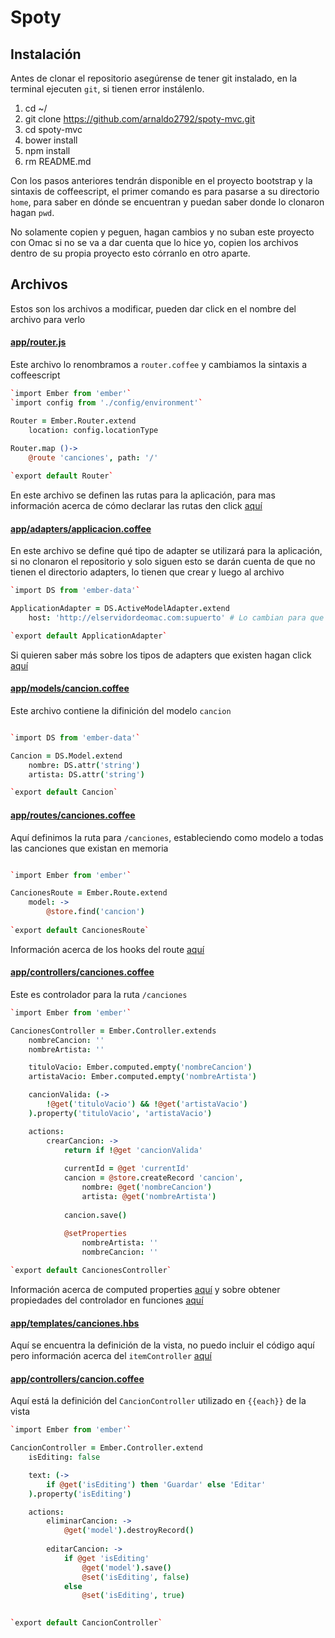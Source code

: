 # Spoty

## Instalación
Antes de clonar el repositorio asegúrense de tener git instalado, en la terminal ejecuten `git`, si tienen error instálenlo.

1. cd ~/
2. git clone https://github.com/arnaldo2792/spoty-mvc.git
3. cd spoty-mvc
4. bower install
5. npm install
6. rm README.md

Con los pasos anteriores tendrán disponible en el proyecto bootstrap y la sintaxis de coffeescript, el primer comando es para pasarse a su directorio `home`, para saber en dónde se encuentran y puedan saber donde lo clonaron hagan `pwd`.

No solamente copien y peguen, hagan cambios y no suban este proyecto con Omac si no se va a dar cuenta que lo hice yo, copien los archivos dentro de su propia proyecto esto córranlo en otro aparte.

## Archivos
Estos son los archivos a modificar, pueden dar click en el nombre del archivo para verlo 


#### [app/router.js](https://github.com/arnaldo2792/spoty-mvc/blob/master/app/router.coffee)

Este archivo lo renombramos a `router.coffee` y cambiamos la sintaxis a coffeescript

```coffeescript
`import Ember from 'ember'`
`import config from './config/environment'`

Router = Ember.Router.extend
	location: config.locationType
	
Router.map ()->
	@route 'canciones', path: '/'

`export default Router`
```

En este archivo se definen las rutas para la aplicación, para mas información acerca de cómo declarar las rutas den click [aquí](http://guides.emberjs.com/v1.10.0/routing/defining-your-routes/)

#### [app/adapters/applicacion.coffee](https://github.com/arnaldo2792/spoty-mvc/blob/master/app/adapters/application.coffee)

En este archivo se define qué tipo de adapter se utilizará para la aplicación, si no clonaron el repositorio y solo siguen esto se darán cuenta de que no tienen el directorio adapters, lo tienen que crear y luego al archivo

```coffeescript
`import DS from 'ember-data'`

ApplicationAdapter = DS.ActiveModelAdapter.extend
	host: 'http://elservidordeomac.com:supuerto' # Lo cambian para que funcione con su puerto de rails

`export default ApplicationAdapter`

```

Si quieren saber más sobre los tipos de adapters que existen hagan click [aquí](http://guides.emberjs.com/v1.10.0/models/customizing-adapters/)

#### [app/models/cancion.coffee](https://github.com/arnaldo2792/spoty-mvc/blob/master/app/models/cancion.coffee)

Este archivo contiene la difinición del modelo `cancion`

```coffeescript

`import DS from 'ember-data'`

Cancion = DS.Model.extend
	nombre: DS.attr('string')
	artista: DS.attr('string')

`export default Cancion`
```

#### [app/routes/canciones.coffee](https://github.com/arnaldo2792/spoty-mvc/blob/master/app/routes/canciones.coffee)

Aquí definimos la ruta para `/canciones`, estableciendo como modelo a todas las canciones que existan en memoria

```coffeescript

`import Ember from 'ember'`

CancionesRoute = Ember.Route.extend
	model: ->
		@store.find('cancion')
		
`export default CancionesRoute`
```
	
Información acerca de los hooks del route [aquí](http://guides.emberjs.com/v1.10.0/routing/specifying-a-routes-model/)

#### [app/controllers/canciones.coffee](https://github.com/arnaldo2792/spoty-mvc/blob/master/app/controllers/canciones.coffee)

Este es controlador para la ruta `/canciones`

```coffeescript
`import Ember from 'ember'`

CancionesController = Ember.Controller.extends
	nombreCancion: ''
	nombreArtista: ''

	tituloVacio: Ember.computed.empty('nombreCancion')
	artistaVacio: Ember.computed.empty('nombreArtista')

	cancionValida: (->
		!@get('tituloVacio') && !@get('artistaVacio')
	).property('tituloVacio', 'artistaVacio')

	actions:
		crearCancion: ->
			return if !@get 'cancionValida'
		
			currentId = @get 'currentId'
			cancion = @store.createRecord 'cancion', 
				nombre: @get('nombreCancion')
				artista: @get('nombreArtista')
			
			cancion.save()
		
			@setProperties
				nombreArtista: ''
				nombreCancion: ''

`export default CancionesController`
```
	
Información acerca de computed properties [aquí](http://guides.emberjs.com/v1.10.0/object-model/computed-properties/) y sobre obtener propiedades del controlador en funciones [aquí](http://guides.emberjs.com/v1.10.0/object-model/classes-and-instances/)


####  [app/templates/canciones.hbs](https://github.com/arnaldo2792/spoty-mvc/blob/master/app/templates/canciones.hbs)

Aquí se encuentra la definición de la vista, no puedo incluir el código aquí pero información acerca del `itemController` [aquí](http://guides.emberjs.com/v1.10.0/controllers/representing-multiple-models-with-arraycontroller/#toc_item-controller)

#### [app/controllers/cancion.coffee](https://github.com/arnaldo2792/spoty-mvc/blob/master/app/controllers/cancion.coffee)

Aquí está la definición del `CancionController` utilizado en `{{each}}` de la vista

```coffeescript
`import Ember from 'ember'`

CancionController = Ember.Controller.extend
	isEditing: false

	text: (->
		if @get('isEditing') then 'Guardar' else 'Editar'
	).property('isEditing')

	actions:
		eliminarCancion: ->
			@get('model').destroyRecord()
		
		editarCancion: ->
			if @get 'isEditing'
				@get('model').save()
				@set('isEditing', false)
			else
				@set('isEditing', true)
			

`export default CancionController`
```